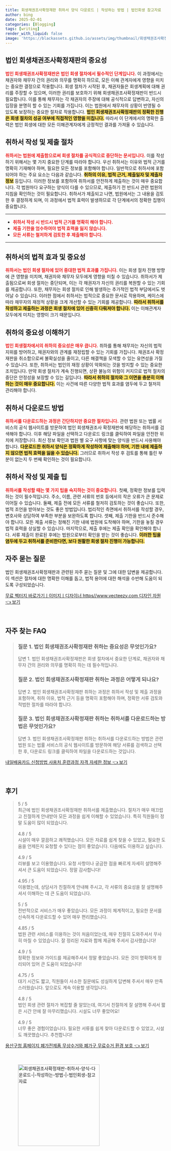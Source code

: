 ```yaml
---
title: 회생채권조사확정재판 취하서 양식 다운로드 | 작성하는 방법 | 법인회생 참고자료
author: bing
date: 2025-02-01
categories: [Blogging]
tags: [writing]
render_with_liquid: false
image: 'https://blackassets.github.io/assets/img/thumbnail/회생채권조사확정재판-취하서-양식-다운로드-|-작성하는-방법-|-법인회생-참고자료.webp'
---
```



<h2 id='법인 회생채권조사확정재판의 중요성'>법인 회생채권조사확정재판의 중요성</h2>

<p><b><span style="color: #ee2323;">법인 회생채권조사확정재판은 법인 회생 절차에서 필수적인 단계입니다.</span></b> 이 과정에서는 채권자와 채무자 간의 권리와 의무를 명확히 하므로, 모든 이해 관계자에게 영향을 미치는 중요한 결정으로 작용합니다. 회생 절차가 시작된 후, 채권자들은 회생계획에 대해 권리를 주장할 수 있으며, 이러한 권리를 보호하기 위해 회생채권조사확정재판이 반드시 필요합니다. 이를 통해 채무자는 각 채권자의 주장에 대해 공식적으로 답변하고, 자신의 입장을 분명히 할 수 있는 기회를 가집니다. 이는 법원에서 채무자의 상황이 반영될 수 있도록 보장하는 중요한 절차로 작용합니다. <b><span style="background-color: #ffe066;">법인 회생채권조사확정재판의 정확한 진행은 회생 절차의 성공 여부에 직접적인 영향을 미칩니다.</span></b> 따라서 이 단계에서의 명확한 출력은 법인 회생에 대한 모든 이해관계자에게 긍정적인 결과를 가져올 수 있습니다.</p>

<h2 id='취하서 작성 및 제출 절차'>취하서 작성 및 제출 절차</h2>

<p><b><span style="color: #ee2323;">취하서는 법원에 제출함으로써 회생 절차를 공식적으로 중단하는 문서입니다.</span></b> 이를 작성하기 위해서는 몇 가지 중요한 단계를 따라야 합니다. 우선 취하서는 이유와 법적 근거를 명확히 기재해야 하며, 필요한 모든 정보를 포함해야 합니다. 일반적으로 취하서에 포함되어야 하는 주요 요소는 다음과 같습니다. <b><span style="background-color: #ffe066;">취하의 이유, 법적 근거, 제출일자 및 제출자 정보</span></b> 등입니다. 이러한 정보를 포함하여 취하서를 안전하게 제출하는 것이 매우 중요합니다. 각 법원마다 요구하는 양식이 다를 수 있으므로, 제출하기 전 반드시 관련 법원의 지침을 확인하는 것이 필요합니다. 취하서가 제출되고 나면, 법원에서는 그 내용을 검토한 후 결정하게 되며, 이 과정에서 법적 효력이 발생하므로 각 단계에서의 정확한 집행이 중요합니다.</p>

<hr />

<ul>
    <li><b><span style="color: #ee2323;">취하서 작성 시 반드시 법적 근거를 명확히 해야 합니다.</span></b></li>
    <li><b><span style="color: #ee2323;">제출 기한을 엄수하여야 법적 효력을 잃지 않습니다.</span></b></li>
    <li><b><span style="color: #ee2323;">모든 서류는 철저하게 검토한 후 제출해야 합니다.</span></b></li>
</ul>

<hr />

<h2 id='취하서의 법적 효과 및 중요성'>취하서의 법적 효과 및 중요성</h2>

<p><b><span style="color: #ee2323;">취하서는 법인 회생 절차에 있어 중대한 법적 효과를 가집니다.</span></b> 이는 회생 절차 진행 방향에 큰 영향을 미치며, 채권자와 채무자 모두에게 영향을 미칠 수 있습니다. 취하서가 제출됨으로써 회생 절차는 중단되며, 이는 각 채권자가 자신의 권리를 복원할 수 있는 기회를 제공합니다. 또한, 채무자는 회생 절차로 인해 발생하는 추가적인 법적 부담에서도 벗어날 수 있습니다. 이러한 점에서 취하서는 법적으로 중요한 문서로 작용하며, 케이스에 따라 채무자의 재정적 상황을 크게 개선할 수 있는 기회를 제공합니다. <b><span style="background-color: #ffe066;">따라서 취하서를 작성하고 제출하는 과정은 회생 절차에 있어 신중히 다뤄져야 합니다.</span></b> 이는 이해관계자 모두에게 미치는 영향이 크기 때문입니다.</p>

<h2 id='취하의 중요성 이해하기'>취하의 중요성 이해하기</h2>

<p><b><span style="color: #ee2323;">법인 회생절차에서의 취하의 중요성은 매우 큽니다.</span></b> 취하를 통해 채무자는 자신의 법적 지위를 방어하고, 채권자와의 관계를 재정립할 수 있는 기회를 가집니다. 채권조사 확정재판을 취소함으로써 불확실성을 줄이고, 다른 해결책을 모색할 수 있는 유연성을 가질 수 있습니다. 또한, 취하서는 법인의 재정 상황이 악화되는 것을 방지할 수 있는 중요한 조치입니다. 만약 회생 절차가 계속 진행되면, 상환 불능의 위험이 커지므로 법적 절차의 중단은 안정성을 보장할 수 있는 길입니다. <b><span style="background-color: #ffe066;">따라서 취하의 절차와 그 이면을 충분히 이해하는 것이 매우 중요합니다.</span></b> 이는 사건에 따른 다양한 법적 효과를 염두에 두고 철저히 관리해야 합니다.</p>

<h2 id='취하서 다운로드 방법'>취하서 다운로드 방법</h2>

<p><b><span style="color: #ee2323;">취하서를 다운로드하는 과정은 간단하지만 중요한 절차입니다.</span></b> 관련 법원 또는 법률 서비스의 공식 웹사이트를 방문하여 법인 회생채권조사 확정재판에 해당하는 취하서를 검색해야 합니다. 이후 해당 파일을 선택하고 다운로드 링크를 클릭하여 파일을 안전한 위치에 저장합니다. 최신 정보 확인과 법원 별 요구 사항에 맞는 양식을 반드시 사용해야 합니다. <b><span style="background-color: #ffe066;">다운로드한 취하서 양식은 정확하게 작성하여 제출해야 하며, 기한 내에 제출하지 않으면 법적 효력을 잃을 수 있습니다.</span></b> 그러므로 취하서 작성 후 검토를 통해 틀린 부분이 없는지 두 번째 확인하는 것이 필요합니다.</p>

<h2 id='취하서 작성 및 제출 팁'>취하서 작성 및 제출 팁</h2>

<p><b><span style="color: #ee2323;">취하서를 작성할 때는 몇 가지 팁을 숙지하는 것이 중요합니다.</span></b> 첫째, 정확한 정보를 입력하는 것이 필수적입니다. 주소, 이름, 관련 서류의 번호 등에서의 작은 오류가 큰 문제로 이어질 수 있습니다. 둘째, 제출 전에 모든 서류를 철저히 검토하는 것이 좋습니다. 또한, 법적 조언을 받아보는 것도 좋은 방법입니다. 법리적인 측면에서 취하서를 작성할 경우, 변호사와 상담하여 부족한 부분을 보완하도록 합니다. 셋째, 제출 기한을 반드시 준수해야 합니다. 모든 제출 서류는 정해진 기한 내에 법원에 도착해야 하며, 기한을 놓칠 경우 법적 효력을 상실할 수 있습니다. 마지막으로, 제출 후에는 제출 확인을 확인해야 합니다. 서류 제출이 완료된 후에는 법원으로부터 확인을 받는 것이 좋습니다. <b><span style="background-color: #ffe066;">이러한 팁을 염두에 두고 취하서를 준비한다면, 보다 원활한 회생 절차 진행이 가능합니다.</span></b></p>

<h2 id='자주 묻는 질문'>자주 묻는 질문</h2>

<p>법인 회생채권조사확정재판과 관련된 자주 묻는 질문 및 그에 대한 답변을 제공합니다. 이 섹션은 절차에 대한 명확한 이해를 돕고, 법적 용어에 대한 해석을 수반해 도움이 되도록 구성되었습니다.</p>


<p><a class="click-button" title="무료 벡터지 바로가기ㅣ이미지ㅣ디자이너 https//www.vecteezy.com 디자인 자원" href="https://blackassets.github.io/posts/%EB%AC%B4%EB%A3%8C-%EB%B2%A1%ED%84%B0%EC%A7%80-%EB%B0%94%EB%A1%9C%EA%B0%80%EA%B8%B0%E3%85%A3%EC%9D%B4%EB%AF%B8%EC%A7%80%E3%85%A3%EB%94%94%EC%9E%90%EC%9D%B4%EB%84%88-httpswww.vecteezy.com-%EB%94%94%EC%9E%90%EC%9D%B8-%EC%9E%90%EC%9B%90/" rel="dofollow">무료 벡터지 바로가기ㅣ이미지ㅣ디자이너 https//www.vecteezy.com 디자인 자원 👈 보기</a></p><br>
<h2 id='자주_찾는_FAQ'>자주 찾는 FAQ</h2>
<div itemscope="" itemtype="https://schema.org/FAQPage"> 
<blockquote> 
<div itemscope="" itemprop="mainEntity" itemtype="https://schema.org/Question"> 
<h3 itemprop="name">질문 1. 법인 회생채권조사확정재판 취하는 중요성은 무엇인가요?</h3> 
<div itemscope="" itemprop="acceptedAnswer" itemtype="https://schema.org/Answer"> 
<span itemprop="text"> 
<p>답변 1. 법인 회생채권조사확정재판은 회생 절차에서 중요한 단계로, 채권자와 채무자 간의 권리와 의무를 명확히 하는 데 필수적입니다.</p> 
</span> 
</div> 
</div> 
<div itemscope="" itemprop="mainEntity" itemtype="https://schema.org/Question"> 
<h3 itemprop="name">질문 2. 법인 회생채권조사확정재판 취하는 과정은 어떻게 되나요?</h3> 
<div itemscope="" itemprop="acceptedAnswer" itemtype="https://schema.org/Answer"> 
<span itemprop="text"> 
<p>답변 2. 법인 회생채권조사확정재판 취하는 과정은 취하서 작성 및 제출 과정을 포함하며, 취하 이유, 법적 근거 등을 명확히 포함해야 하며, 정확한 서류 검토와 적법한 절차를 따라야 합니다.</p> 
</span> 
</div> 
</div> 
<div itemscope="" itemprop="mainEntity" itemtype="https://schema.org/Question"> 
<h3 itemprop="name">질문 3. 법인 회생채권조사확정재판 취하는 취하서를 다운로드하는 방법은 무엇인가요?</h3> 
<div itemscope="" itemprop="acceptedAnswer" itemtype="https://schema.org/Answer"> 
<span itemprop="text"> 
<p>답변 3. 법인 회생채권조사확정재판 취하는 취하서를 다운로드하는 방법은 관련 법원 또는 법률 서비스의 공식 웹사이트를 방문하여 해당 서류를 검색하고 선택한 후, 다운로드 링크를 클릭하여 파일을 다운로드하는 것입니다.</p> 
</span> 
</div> 
</div> 
</blockquote> 
</div>
<p><a class="click-button" title="내일배움카드 신청방법 사용처 훈련과정 자격 자세한 정보" href="https://blackassets.github.io/posts/%EB%82%B4%EC%9D%BC%EB%B0%B0%EC%9B%80%EC%B9%B4%EB%93%9C-%EC%8B%A0%EC%B2%AD%EB%B0%A9%EB%B2%95-%EC%82%AC%EC%9A%A9%EC%B2%98-%ED%9B%88%EB%A0%A8%EA%B3%BC%EC%A0%95-%EC%9E%90%EA%B2%A9-%EC%9E%90%EC%84%B8%ED%95%9C-%EC%A0%95%EB%B3%B4/" rel="dofollow">내일배움카드 신청방법 사용처 훈련과정 자격 자세한 정보 👈 보기</a></p><br>
<h2 id='후기'>후기</h2>
<div itemscope itemtype="https://schema.org/Product">
  <blockquote>
  <div itemprop="review" itemscope itemtype="https://schema.org/Review">
      <div itemprop="reviewRating" itemscope itemtype="https://schema.org/Rating"> <span itemprop="ratingValue">5</span> / <span itemprop="bestRating">5</span> </div>
      <span itemprop="reviewBody">최근에 법인 회생채권조사확정재판 취하서를 제출했습니다. 절차가 매우 매끄럽고 친절하게 안내받아 모든 과정을 쉽게 이해할 수 있었습니다. 특히 직원들이 정말 도움이 많이 되었습니다.</span>
  </div>
  <br>
  <div itemprop="review" itemscope itemtype="https://schema.org/Review">
      <div itemprop="reviewRating" itemscope itemtype="https://schema.org/Rating"> <span itemprop="ratingValue">4.8</span> / <span itemprop="bestRating">5</span> </div>
      <span itemprop="reviewBody">시설이 매우 깔끔하고 쾌적했습니다. 모든 자료를 쉽게 찾을 수 있었고, 필요한 도움을 언제든지 요청할 수 있다는 점이 좋았습니다. 다음에도 이용하고 싶습니다.</span>
  </div>
  <br>
  <div itemprop="review" itemscope itemtype="https://schema.org/Review">
      <div itemprop="reviewRating" itemscope itemtype="https://schema.org/Rating"> <span itemprop="ratingValue">4.9</span> / <span itemprop="bestRating">5</span> </div>
      <span itemprop="reviewBody">리뷰를 보고 이용했습니다. 요청 사항이나 궁금한 점을 빠르게 자세히 설명해주셔서 큰 도움이 되었습니다. 정말 감사합니다!</span>
  </div>
  <br>
  <div itemprop="review" itemscope itemtype="https://schema.org/Review">
      <div itemprop="reviewRating" itemscope itemtype="https://schema.org/Rating"> <span itemprop="ratingValue">4.95</span> / <span itemprop="bestRating">5</span> </div>
      <span itemprop="reviewBody">이용했는데, 상담사가 친절하게 안내해 주시고, 각 서류의 중요성을 잘 설명해주셔서 이해하는 데 큰 도움이 되었습니다.</span>
  </div>
  <br>
  <div itemprop="review" itemscope itemtype="https://schema.org/Review">
      <div itemprop="reviewRating" itemscope itemtype="https://schema.org/Rating"> <span itemprop="ratingValue">5</span> / <span itemprop="bestRating">5</span> </div>
      <span itemprop="reviewBody">전반적으로 서비스가 매우 좋았습니다. 모든 과정이 체계적이고, 필요한 문서를 신속하게 다운로드할 수 있어 매우 편리했습니다.</span>
  </div>
  <br>
  <div itemprop="review" itemscope itemtype="https://schema.org/Review">
      <div itemprop="reviewRating" itemscope itemtype="https://schema.org/Rating"> <span itemprop="ratingValue">4.85</span> / <span itemprop="bestRating">5</span> </div>
      <span itemprop="reviewBody">법원 관련 서비스를 이용하는 것이 처음이었는데, 매우 친절히 도와주셔서 무사히 마칠 수 있었습니다. 잘 정리된 자료와 함께 제공해 주셔서 감사했습니다!</span>
  </div>
  <br>
  <div itemprop="review" itemscope itemtype="https://schema.org/Review">
      <div itemprop="reviewRating" itemscope itemtype="https://schema.org/Rating"> <span itemprop="ratingValue">4.9</span> / <span itemprop="bestRating">5</span> </div>
      <span itemprop="reviewBody">정확한 정보와 가이드를 제공해주셔서 정말 좋았습니다. 모든 것이 명확하게 정리되어 있어 큰 도움이 되었습니다!</span>
  </div>
  <br>
  <div itemprop="review" itemscope itemtype="https://schema.org/Review">
      <div itemprop="reviewRating" itemscope itemtype="https://schema.org/Rating"> <span itemprop="ratingValue">4.75</span> / <span itemprop="bestRating">5</span> </div>
      <span itemprop="reviewBody">대기 시간도 짧고, 직원들이 사소한 질문에도 성실하게 답변해 주셔서 매우 만족스러웠습니다. 앞으로도 계속 이용할 생각입니다.</span>
  </div>
  <br>
  <div itemprop="review" itemscope itemtype="https://schema.org/Review">
      <div itemprop="reviewRating" itemscope itemtype="https://schema.org/Rating"> <span itemprop="ratingValue">4.8</span> / <span itemprop="bestRating">5</span> </div>
      <span itemprop="reviewBody">법인 회생 관련 절차가 복잡할 줄 알았는데, 여기서 친절하게 잘 설명해 주셔서 짧은 시간 안에 잘 마무리했습니다. 시설도 너무 좋았어요!</span>
  </div>
  <br>
  <div itemprop="review" itemscope itemtype="https://schema.org/Review">
      <div itemprop="reviewRating" itemscope itemtype="https://schema.org/Rating"> <span itemprop="ratingValue">4.9</span> / <span itemprop="bestRating">5</span> </div>
      <span itemprop="reviewBody">너무 좋은 경험이었습니다. 필요한 서류를 쉽게 찾아 다운로드할 수 있었고, 시설도 깨끗했습니다. 추천합니다!</span>
  </div>
  </blockquote>
</div>
<p><a class="click-button" title="용산구청 홈페이지 폐가전제품 무상수거와 폐가구 무료수거 환경 보호" href="https://blackassets.github.io/posts/%EC%9A%A9%EC%82%B0%EA%B5%AC%EC%B2%AD-%ED%99%88%ED%8E%98%EC%9D%B4%EC%A7%80-%ED%8F%90%EA%B0%80%EC%A0%84%EC%A0%9C%ED%92%88-%EB%AC%B4%EC%83%81%EC%88%98%EA%B1%B0%EC%99%80-%ED%8F%90%EA%B0%80%EA%B5%AC-%EB%AC%B4%EB%A3%8C%EC%88%98%EA%B1%B0-%ED%99%98%EA%B2%BD-%EB%B3%B4%ED%98%B8/" rel="dofollow">용산구청 홈페이지 폐가전제품 무상수거와 폐가구 무료수거 환경 보호 👈 보기</a></p><br>
<figure class="image"><img src="https://blackassets.github.io/assets/img/thumbnail/회생채권조사확정재판-취하서-양식-다운로드-|-작성하는-방법-|-법인회생-참고자료.webp" alt="회생채권조사확정재판-취하서-양식-다운로드-|-작성하는-방법-|-법인회생-참고자료" width="256" height="256"></figure>
